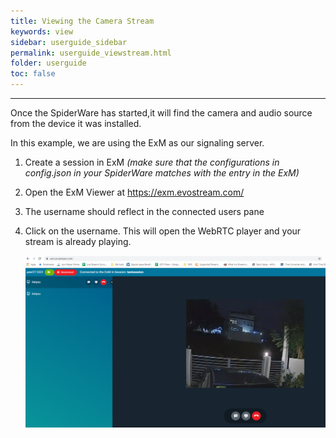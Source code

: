```yaml
---
title: Viewing the Camera Stream
keywords: view
sidebar: userguide_sidebar
permalink: userguide_viewstream.html
folder: userguide
toc: false
---
```


------

Once the SpiderWare has started,it will find the camera and audio source from the device it was installed. 

In this example, we are using the ExM as our signaling server. 

1. Create a session in ExM *(make sure that the configurations in config.json in your SpiderWare matches with the entry in the ExM)*

2. Open the ExM Viewer at https://exm.evostream.com/

3. The username should reflect in the connected users pane

4. Click on the username. This will open the WebRTC player and your stream is already playing.

   ![](images/userguide/view.png)
